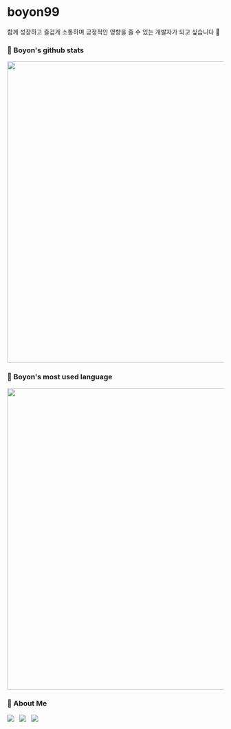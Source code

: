 # boyon99
함께 성장하고 즐겁게 소통하며 긍정적인 영향을 줄 수 있는 개발자가 되고 싶습니다 👋

<!--
**boyon99/boyon99** is a ✨ _special_ ✨ repository because its `README.md` (this file) appears on your GitHub profile.

Here are some ideas to get you started:

- 🔭 I’m currently working on ...
- 🌱 I’m currently learning ...
- 👯 I’m looking to collaborate on ...
- 🤔 I’m looking for help with ...
- 💬 Ask me about ...
- 📫 How to reach me: ...
- 😄 Pronouns: ...
- ⚡ Fun fact: ...
-->

### 🌱 Boyon's github stats
<picture>
<source
  srcset="https://github-readme-stats.vercel.app/api?username=boyon99&show_icons=true&theme=cobalt&hide_title=true"
  media="(prefers-color-scheme: dark)"
/>
<source
  srcset="https://github-readme-stats.vercel.app/api?username=boyon99&show_icons=true&hide_title=true"
  media="(prefers-color-scheme: light), (prefers-color-scheme: no-preference)"
/>
<img src="https://github-readme-stats.vercel.app/api?username=boyon99&show_icons=true&hide_title=true" width="700px"/>
</picture>


### 🌱 Boyon's most used language

<picture>
<source
  srcset="https://github-readme-stats.vercel.app/api/top-langs/?username=boyon99&layout=compact&theme=cobalt&hide_title=true"
  media="(prefers-color-scheme: dark)"
/>
<source
  srcset="https://github-readme-stats.vercel.app/api/top-langs/?username=boyon99&layout=compact&hide_title=true"
  media="(prefers-color-scheme: light), (prefers-color-scheme: no-preference)"
/>
<img src="https://github-readme-stats.vercel.app/api/top-langs/?username=boyon99&layout=compact&hide_title=true" width="700px"/>
</picture>


### 🤔 About Me

<a href="https://velog.io/@boyon99"><img src="https://img.shields.io/badge/Velog-20C997?style=flat-square&logo=Velog&logoColor=white"/></a> &nbsp; 
<a href="https://github.com/boyon99"><img src="https://img.shields.io/badge/github-181717?style=flat-square&logo=github&logoColor=white"/></a> &nbsp; 
<a href="l22earjin@naver.com"><img src="https://img.shields.io/badge/Email-03C75A?style=flat-square&logo=naver&logoColor=white"/></a> &nbsp; 
